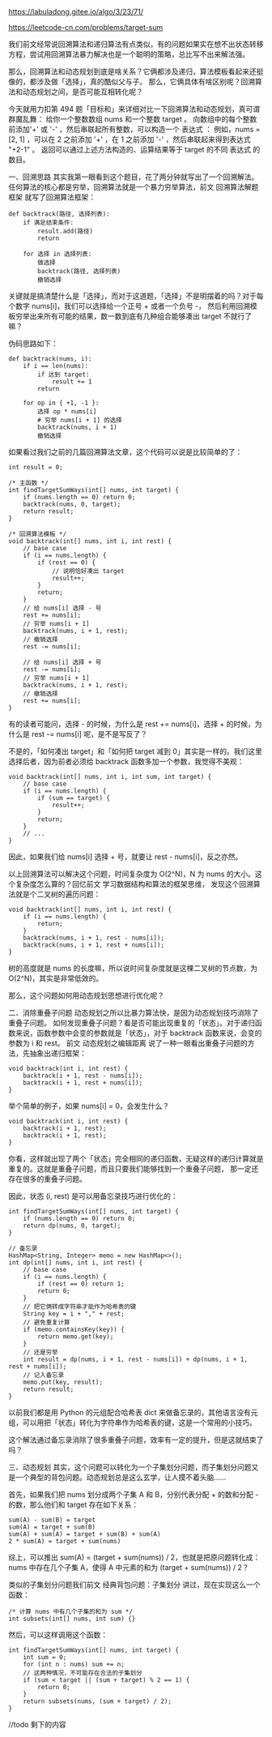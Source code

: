 https://labuladong.gitee.io/algo/3/23/71/

https://leetcode-cn.com/problems/target-sum


我们前文经常说回溯算法和递归算法有点类似，有的问题如果实在想不出状态转移方程，尝试用回溯算法暴力解决也是一个聪明的策略，总比写不出来解法强。

那么，回溯算法和动态规划到底是啥关系？它俩都涉及递归，算法模板看起来还挺像的，都涉及做「选择」，真的酷似父与子。
那么，它俩具体有啥区别呢？回溯算法和动态规划之间，是否可能互相转化呢？

今天就用力扣第 494 题「目标和」来详细对比一下回溯算法和动态规划，真可谓群魔乱舞：
给你一个整数数组 nums 和一个整数 target 。
向数组中的每个整数前添加'+' 或 '-' ，然后串联起所有整数，可以构造一个 表达式 ：
例如，nums = [2, 1] ，可以在 2 之前添加 '+' ，在 1 之前添加 '-' ，然后串联起来得到表达式 "+2-1" 。
返回可以通过上述方法构造的、运算结果等于 target 的不同 表达式 的数目。


一、回溯思路
其实我第一眼看到这个题目，花了两分钟就写出了一个回溯解法。
任何算法的核心都是穷举，回溯算法就是一个暴力穷举算法，前文 回溯算法解题框架 就写了回溯算法框架：
```
def backtrack(路径, 选择列表):
    if 满足结束条件:
        result.add(路径)
        return
    
    for 选择 in 选择列表:
        做选择
        backtrack(路径, 选择列表)
        撤销选择
```
关键就是搞清楚什么是「选择」，而对于这道题，「选择」不是明摆着的吗？对于每个数字 nums[i]，我们可以选择给一个正号 + 或者一个负号 -，
  然后利用回溯模板穷举出来所有可能的结果，数一数到底有几种组合能够凑出 target 不就行了嘛？

伪码思路如下：
```
def backtrack(nums, i):
    if i == len(nums):
        if 达到 target:
            result += 1
        return
    
    for op in { +1, -1 }:
        选择 op * nums[i]
        # 穷举 nums[i + 1] 的选择
        backtrack(nums, i + 1)
        撤销选择
```

如果看过我们之前的几篇回溯算法文章，这个代码可以说是比较简单的了：
```
int result = 0;

/* 主函数 */
int findTargetSumWays(int[] nums, int target) {
    if (nums.length == 0) return 0;
    backtrack(nums, 0, target);
    return result;
}

/* 回溯算法模板 */
void backtrack(int[] nums, int i, int rest) {
    // base case
    if (i == nums.length) {
        if (rest == 0) {
            // 说明恰好凑出 target
            result++;
        }
        return;
    }
    // 给 nums[i] 选择 - 号
    rest += nums[i];
    // 穷举 nums[i + 1]
    backtrack(nums, i + 1, rest);
    // 撤销选择
    rest -= nums[i]; 
    
    // 给 nums[i] 选择 + 号
    rest -= nums[i];
    // 穷举 nums[i + 1]
    backtrack(nums, i + 1, rest);
    // 撤销选择
    rest += nums[i];
}
```
有的读者可能问，选择 - 的时候，为什么是 rest += nums[i]，选择 + 的时候，为什么是 rest -= nums[i] 呢，是不是写反了？

不是的，「如何凑出 target」和「如何把 target 减到 0」其实是一样的。我们这里选择后者，因为前者必须给 backtrack 函数多加一个参数，我觉得不美观：
```
void backtrack(int[] nums, int i, int sum, int target) {
    // base case
    if (i == nums.length) {
        if (sum == target) {
            result++;
        }
        return;
    }
    // ...
}
```
因此，如果我们给 nums[i] 选择 + 号，就要让 rest - nums[i]，反之亦然。

以上回溯算法可以解决这个问题，时间复杂度为 O(2^N)，N 为 nums 的大小。这个复杂度怎么算的？回忆前文 学习数据结构和算法的框架思维，
  发现这个回溯算法就是个二叉树的遍历问题：
```
void backtrack(int[] nums, int i, int rest) {
    if (i == nums.length) {
        return;
    }
    backtrack(nums, i + 1, rest - nums[i]);
    backtrack(nums, i + 1, rest + nums[i]);
}
```
树的高度就是 nums 的长度嘛，所以说时间复杂度就是这棵二叉树的节点数，为 O(2^N)，其实是非常低效的。

那么，这个问题如何用动态规划思想进行优化呢？


二、消除重叠子问题
动态规划之所以比暴力算法快，是因为动态规划技巧消除了重叠子问题。
如何发现重叠子问题？看是否可能出现重复的「状态」。对于递归函数来说，函数参数中会变的参数就是「状态」，对于 backtrack 函数来说，会变的参数为 i 和 rest。
前文 动态规划之编辑距离 说了一种一眼看出重叠子问题的方法，先抽象出递归框架：
```
void backtrack(int i, int rest) {
    backtrack(i + 1, rest - nums[i]);
    backtrack(i + 1, rest + nums[i]);
}
```

举个简单的例子，如果 nums[i] = 0，会发生什么？
```
void backtrack(int i, int rest) {
    backtrack(i + 1, rest);
    backtrack(i + 1, rest);
}
```
你看，这样就出现了两个「状态」完全相同的递归函数，无疑这样的递归计算就是重复的。这就是重叠子问题，而且只要我们能够找到一个重叠子问题，
  那一定还存在很多的重叠子问题。

因此，状态 (i, rest) 是可以用备忘录技巧进行优化的：
```
int findTargetSumWays(int[] nums, int target) {
    if (nums.length == 0) return 0;
    return dp(nums, 0, target);
}

// 备忘录
HashMap<String, Integer> memo = new HashMap<>();
int dp(int[] nums, int i, int rest) {
    // base case
    if (i == nums.length) {
        if (rest == 0) return 1;
        return 0;
    }
    // 把它俩转成字符串才能作为哈希表的键
    String key = i + "," + rest;
    // 避免重复计算
    if (memo.containsKey(key)) {
        return memo.get(key);
    }
    // 还是穷举
    int result = dp(nums, i + 1, rest - nums[i]) + dp(nums, i + 1, rest + nums[i]);
    // 记入备忘录
    memo.put(key, result);
    return result;
}
```
以前我们都是用 Python 的元组配合哈希表 dict 来做备忘录的，其他语言没有元组，可以用把「状态」转化为字符串作为哈希表的键，这是一个常用的小技巧。

这个解法通过备忘录消除了很多重叠子问题，效率有一定的提升，但是这就结束了吗？

三、动态规划
其实，这个问题可以转化为一个子集划分问题，而子集划分问题又是一个典型的背包问题。动态规划总是这么玄学，让人摸不着头脑……

首先，如果我们把 nums 划分成两个子集 A 和 B，分别代表分配 + 的数和分配 - 的数，那么他们和 target 存在如下关系：
```
sum(A) - sum(B) = target
sum(A) = target + sum(B)
sum(A) + sum(A) = target + sum(B) + sum(A)
2 * sum(A) = target + sum(nums)
```
综上，可以推出 sum(A) = (target + sum(nums)) / 2，也就是把原问题转化成：nums 中存在几个子集 A，使得 A 中元素的和为 (target + sum(nums)) / 2？

类似的子集划分问题我们前文 经典背包问题：子集划分 讲过，现在实现这么一个函数：
```
/* 计算 nums 中有几个子集的和为 sum */
int subsets(int[] nums, int sum) {}
```
然后，可以这样调用这个函数：
```
int findTargetSumWays(int[] nums, int target) {
    int sum = 0;
    for (int n : nums) sum += n;
    // 这两种情况，不可能存在合法的子集划分
    if (sum < target || (sum + target) % 2 == 1) {
        return 0;
    }
    return subsets(nums, (sum + target) / 2);
}
```

//todo  剩下的内容